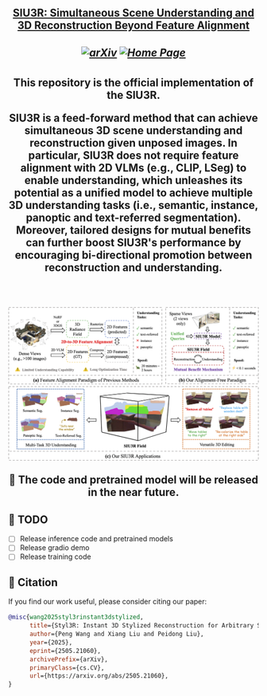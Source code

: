 <h2 align="center"> <a href="https://arxiv.org/abs/2410.18956"> SIU3R: Simultaneous Scene Understanding and 3D Reconstruction Beyond Feature Alignment

<h5 align="center">

[![arXiv](https://img.shields.io/badge/Arxiv-2403.20309-b31b1b.svg?logo=arXiv)](https://arxiv.org/abs/2410.18956)
[![Home Page](https://img.shields.io/badge/Project-Website-green.svg)](https://insomniaaac.github.io/siu3r/)

</h5>
<div align="center">
This repository is the official implementation of the SIU3R.

SIU3R is a feed-forward method that can achieve simultaneous 3D scene understanding and reconstruction given unposed images. In particular, SIU3R does not require feature alignment with 2D VLMs (e.g., CLIP, LSeg) to enable understanding, which unleashes its potential as a unified model to achieve multiple 3D understanding tasks (i.e., semantic, instance, panoptic and text-referred segmentation). Moreover, tailored designs for mutual benefits can further boost SIU3R's performance by encouraging bi-directional promotion between reconstruction and understanding.
</div>
<br>

![teaser](assets/teaser.png)


📢 The code and pretrained model will be released in the near future.

## 🚧 TODO
- [ ] Release inference code and pretrained models
- [ ] Release gradio demo 
- [ ] Release training code

## 📖 Citation

If you find our work useful, please consider citing our paper:

```bibtex
@misc{wang2025styl3rinstant3dstylized,
      title={Styl3R: Instant 3D Stylized Reconstruction for Arbitrary Scenes and Styles}, 
      author={Peng Wang and Xiang Liu and Peidong Liu},
      year={2025},
      eprint={2505.21060},
      archivePrefix={arXiv},
      primaryClass={cs.CV},
      url={https://arxiv.org/abs/2505.21060}, 
}
```